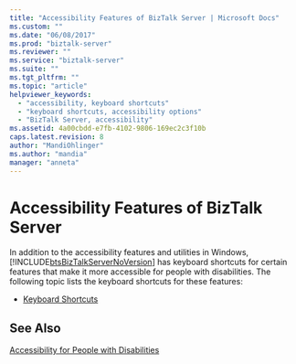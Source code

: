 ```yaml
---
title: "Accessibility Features of BizTalk Server | Microsoft Docs"
ms.custom: ""
ms.date: "06/08/2017"
ms.prod: "biztalk-server"
ms.reviewer: ""
ms.service: "biztalk-server"
ms.suite: ""
ms.tgt_pltfrm: ""
ms.topic: "article"
helpviewer_keywords: 
  - "accessibility, keyboard shortcuts"
  - "keyboard shortcuts, accessibility options"
  - "BizTalk Server, accessibility"
ms.assetid: 4a00cbdd-e7fb-4102-9806-169ec2c3f10b
caps.latest.revision: 8
author: "MandiOhlinger"
ms.author: "mandia"
manager: "anneta"
---
```

# Accessibility Features of BizTalk Server
In addition to the accessibility features and utilities in Windows, [!INCLUDE[btsBizTalkServerNoVersion](../includes/btsbiztalkservernoversion-md.md)] has keyboard shortcuts for certain features that make it more accessible for people with disabilities. The following topic lists the keyboard shortcuts for these features:  
  
-   [Keyboard Shortcuts](../core/keyboard-shortcuts.md)  
  
## See Also  
 [Accessibility for People with Disabilities](../core/accessibility-for-people-with-disabilities1.md)